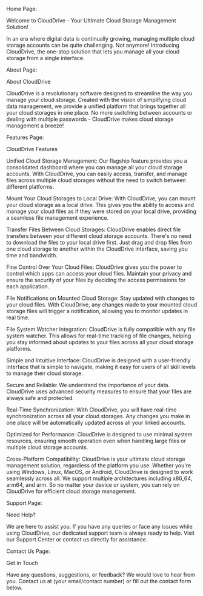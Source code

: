 Home Page:

Welcome to CloudDrive - Your Ultimate Cloud Storage Management Solution!

In an era where digital data is continually growing, managing multiple cloud storage accounts can be quite challenging. Not anymore! Introducing CloudDrive, the one-stop solution that lets you manage all your cloud storage from a single interface.

About Page:

About CloudDrive

CloudDrive is a revolutionary software designed to streamline the way you manage your cloud storage. Created with the vision of simplifying cloud data management, we provide a unified platform that brings together all your cloud storages in one place. No more switching between accounts or dealing with multiple passwords - CloudDrive makes cloud storage management a breeze!

Features Page:

CloudDrive Features

Unified Cloud Storage Management: Our flagship feature provides you a consolidated dashboard where you can manage all your cloud storage accounts. With CloudDrive, you can easily access, transfer, and manage files across multiple cloud storages without the need to switch between different platforms.

Mount Your Cloud Storages to Local Drive: With CloudDrive, you can mount your cloud storage as a local drive. This gives you the ability to access and manage your cloud files as if they were stored on your local drive, providing a seamless file management experience.

Transfer Files Between Cloud Storages: CloudDrive enables direct file transfers between your different cloud storage accounts. There's no need to download the files to your local drive first. Just drag and drop files from one cloud storage to another within the CloudDrive interface, saving you time and bandwidth.

Fine Control Over Your Cloud Files: CloudDrive gives you the power to control which apps can access your cloud files. Maintain your privacy and ensure the security of your files by deciding the access permissions for each application.

File Notifications on Mounted Cloud Storage: Stay updated with changes to your cloud files. With CloudDrive, any changes made to your mounted cloud storage files will trigger a notification, allowing you to monitor updates in real time.

File System Watcher Integration: CloudDrive is fully compatible with any file system watcher. This allows for real-time tracking of file changes, helping you stay informed about updates to your files across all your cloud storage platforms.

Simple and Intuitive Interface: CloudDrive is designed with a user-friendly interface that is simple to navigate, making it easy for users of all skill levels to manage their cloud storage.

Secure and Reliable: We understand the importance of your data. CloudDrive uses advanced security measures to ensure that your files are always safe and protected.

Real-Time Synchronization: With CloudDrive, you will have real-time synchronization across all your cloud storages. Any changes you make in one place will be automatically updated across all your linked accounts.

Optimized for Performance: CloudDrive is designed to use minimal system resources, ensuring smooth operation even when handling large files or multiple cloud storage accounts.

Cross-Platform Compatibility: CloudDrive is your ultimate cloud storage management solution, regardless of the platform you use. Whether you're using Windows, Linux, MacOS, or Android, CloudDrive is designed to work seamlessly across all. We support multiple architectures including x86_64, arm64, and arm. So no matter your device or system, you can rely on CloudDrive for efficient cloud storage management.

Support Page:

Need Help?

We are here to assist you. If you have any queries or face any issues while using CloudDrive, our dedicated support team is always ready to help. Visit our Support Center or contact us directly for assistance.

Contact Us Page:

Get in Touch

Have any questions, suggestions, or feedback? We would love to hear from you. Contact us at (your email/contact number) or fill out the contact form below.


